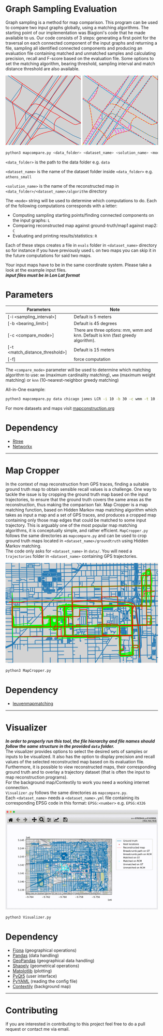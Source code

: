 # Graph Sampling Evaluation

Graph sampling is a method for map comparison. This program can be used to compare two input
graphs globally, using a matching algorithms. The starting point of our implementation was Biagioni's code that he made available to us. Our code consists of 3 steps: generating a first point for the traversal on each connected component of the input graphs and returning a file, sampling all identified connected components and producing an evaluation file containing matched and unmatched samples and
calculating precision, recall and F-score based on the evaluation file. Some options to set the matching algorithm, bearing threshold,
sampling interval and match distance threshold are also available.   

![Berlin_small OSM vs TeleAtlas](https://github.com/Erfanh1995/GraphSamplingToolkit/blob/main/figs/roadmap.png)

```bash
python3 mapcompare.py <data_folder> <dataset_name> <solution_name> <mode>
```   
`<data_folder>` is the path to the data folder e.g. `data`

`<dataset_name>` is the name of the dataset folder inside `<data_folder>` e.g. `athens_small`

`<solution_name>` is the name of the reconstructed map in `<data_folder>/<dataset_name>/algorithm` directory

The `<mode>` string will be used to determine which computations to do. Each of the following computations corresponds with a letter:  
- Computing sampling starting points/finding connected components on the input graphs: `L`
- Comparing reconstructed map against ground-truth/map1 against map2: `C`
- Evaluating and printing results/statistics: `R`

Each of these steps creates a file in `evals` folder in `<dataset_name>` directory so for instance if you have previously used `L` on two maps you can skip it in the future computations for said two maps.   

Your input maps have to be in the same coordinate system. Please take a look at the example input files.  
***input files must be in Lon Lat format***  


# Parameters
Parameters | Note
--------------------- | -------------
[-i <sampling_interval>]  | Default is 5 meters
[-b <bearing_limit>]  | Default is 45 degrees
[-c <compare_mode>] | There are three options: mm, wmm and knn. Default is knn (fast greedy algorithm).
[-t <match_distance_threshold>] | Default is 15 meters
[-f] | force computation

The `<compare_mode>` parameter will be used to determine which matching algorithm to use: `mm` (maximum cardinality matching), `wmm` (maximum weight matching) or `knn` (10-nearest-neighbor greedy matching)   

All-in-One example:
```bash
python3 mapcompare.py data chicago james LCR -i 10 -b 30 -c wmm -t 10 -f
```   
For more datasets and maps visit [mapconstruction.org](http://www.mapconstruction.org/)    
      

# Dependency
* [Rtree](https://pypi.org/project/Rtree/)
* [Networkx](https://pypi.org/project/networkx/)


---


# Map Cropper
In the context of map reconstruction from GPS traces, finding a suitable ground truth map to obtain sensible recall values is a challenge.
One way to tackle the issue is by cropping the ground truth map based on the input trajectories, to ensure that the ground truth covers the same areas as the reconstruction, thus making the comparison fair. Map Cropper is a map matching function, based on Hidden Markov map matching algorithm which takes as input a map and a set of GPS traces, and produces a cropped map containing only those map edges that could be matched to some input trajectory. This is arguably one of the most popular map matching algorithms, it is conceptually simple, and rather efficient. 
`MapCropper.py` follows the same directories as `mapcompare.py` and can be used to crop ground truth maps located in `<dataset_name>/groundtruth` using Hidden Markov matching.      
The code only asks for `<dataset_name>` in `data/`. You will need a `trajectories` folder in `<dataset_name>` containing GPS trajectories.    

![Chicago OSM cropped (red)](https://github.com/Erfanh1995/GraphSamplingToolkit/blob/main/figs/hmm.png)


```bash
python3 MapCropper.py
```

# Dependency
* [leuvenmapmatching](https://pypi.org/project/leuvenmapmatching/)


---


# Visualizer

***In order to properly run this tool, the file hierarchy and file names should follow the same structure in the provided `data` folder.***   
The visualizer provides options to select the desired sets of samples or inputs to be visualized. It also has the option to display precision and recall values of the selected reconstructed map based on its evaluation file. Furthermore, it is possible to view reconstructed maps,  their corresponding ground truth and to overlay a trajectory dataset (that is often the input to map reconstruction programs).   
For the background map/Contextily to work you need a working internet connection.    
`Visualizer.py` follows the same directories as `mapcompare.py`.       
Each `<dataset_name>` needs a `<dataset_name>.yml` file containing its corresponding EPSG code in this format: `EPSG:<number>` e.g. `EPSG:4326`    


![Visualizer](https://github.com/Erfanh1995/GraphSamplingToolkit/blob/main/figs/Legend_picking.gif)      
  
```bash
python3 Visualizer.py
```

# Dependency
* [Fiona](https://pypi.org/project/Fiona/) (geographical operations)
* [Pandas](https://pypi.org/project/pandas/) (data handling)
* [GeoPandas](https://pypi.org/project/geopandas/) (geographical data handling)
* [Shapely](https://pypi.org/project/Shapely/) (geometrical operations)
* [Matplotlib](https://pypi.org/project/matplotlib/) (plotting)
* [PyQt5](https://pypi.org/project/PyQt5/) (user interface)
* [PyYAML](https://pypi.org/project/PyYAML/) (reading the config file)
* [Contextily](https://pypi.org/project/contextily/) (background map)


---

# Contributing

If you are interested in contributing to this project feel free to do a pull request or contact me via email.

